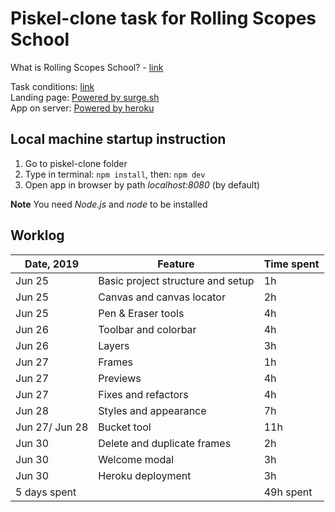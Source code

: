 # Piskel-clone task for Rolling Scopes School
What is Rolling Scopes School? - [link](https://rs.school/)

Task conditions: [link](https://github.com/rolling-scopes-school/tasks/blob/2018-Q3/tasks/piskel-clone.md)\
Landing page: [Powered by surge.sh](https://pixie-painter.surge.sh)\
App on server: [Powered by heroku](https://pixie-painter.herokuapp.com/)

## Local machine startup instruction
1. Go to piskel-clone folder
2. Type in terminal:
  `npm install`,
  then:
  `npm dev`
3. Open app in browser by path _localhost:8080_ (by default)

__Note__ You need _Node.js_ and _node_ to be installed

## Worklog

| Date,  2019    | Feature                           | Time spent |
|----------------|-----------------------------------|------------|
| Jun 25         | Basic project structure and setup | 1h         |
| Jun 25         | Canvas and canvas locator         | 2h         |
| Jun 25         | Pen & Eraser tools                | 4h         |
| Jun 26         | Toolbar and colorbar              | 4h         |
| Jun 26         | Layers                            | 3h         |
| Jun 27         | Frames                            | 1h         |
| Jun 27         | Previews                          | 4h         |
| Jun 27         | Fixes and refactors               | 4h         |
| Jun 28         | Styles and appearance             | 7h         |
| Jun 27/ Jun 28 | Bucket tool                       | 11h        |
| Jun 30         | Delete and duplicate frames       | 2h         |
| Jun 30         | Welcome modal                     | 3h         |
| Jun 30         | Heroku deployment                 | 3h         |
|5 days spent    |                                   | 49h spent  |
